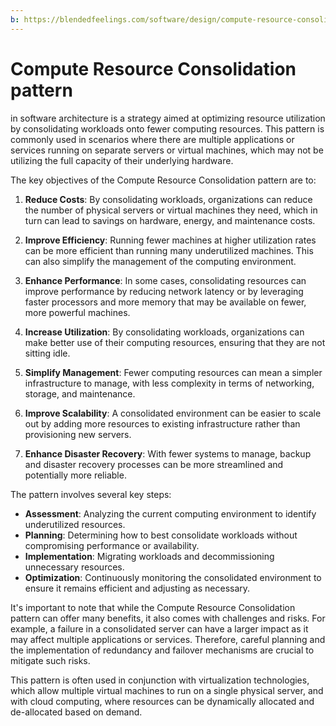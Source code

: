```yaml
---
b: https://blendedfeelings.com/software/design/compute-resource-consolidation-pattern.md
---
```


# Compute Resource Consolidation pattern 
in software architecture is a strategy aimed at optimizing resource utilization by consolidating workloads onto fewer computing resources. This pattern is commonly used in scenarios where there are multiple applications or services running on separate servers or virtual machines, which may not be utilizing the full capacity of their underlying hardware.

The key objectives of the Compute Resource Consolidation pattern are to:

1. **Reduce Costs**: By consolidating workloads, organizations can reduce the number of physical servers or virtual machines they need, which in turn can lead to savings on hardware, energy, and maintenance costs.

2. **Improve Efficiency**: Running fewer machines at higher utilization rates can be more efficient than running many underutilized machines. This can also simplify the management of the computing environment.

3. **Enhance Performance**: In some cases, consolidating resources can improve performance by reducing network latency or by leveraging faster processors and more memory that may be available on fewer, more powerful machines.

4. **Increase Utilization**: By consolidating workloads, organizations can make better use of their computing resources, ensuring that they are not sitting idle.

5. **Simplify Management**: Fewer computing resources can mean a simpler infrastructure to manage, with less complexity in terms of networking, storage, and maintenance.

6. **Improve Scalability**: A consolidated environment can be easier to scale out by adding more resources to existing infrastructure rather than provisioning new servers.

7. **Enhance Disaster Recovery**: With fewer systems to manage, backup and disaster recovery processes can be more streamlined and potentially more reliable.

The pattern involves several key steps:

- **Assessment**: Analyzing the current computing environment to identify underutilized resources.
- **Planning**: Determining how to best consolidate workloads without compromising performance or availability.
- **Implementation**: Migrating workloads and decommissioning unnecessary resources.
- **Optimization**: Continuously monitoring the consolidated environment to ensure it remains efficient and adjusting as necessary.

It's important to note that while the Compute Resource Consolidation pattern can offer many benefits, it also comes with challenges and risks. For example, a failure in a consolidated server can have a larger impact as it may affect multiple applications or services. Therefore, careful planning and the implementation of redundancy and failover mechanisms are crucial to mitigate such risks.

This pattern is often used in conjunction with virtualization technologies, which allow multiple virtual machines to run on a single physical server, and with cloud computing, where resources can be dynamically allocated and de-allocated based on demand.